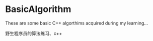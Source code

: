 # BasicAlgorithm

These are some basic C++ algorthims acquired during my learning...

野生程序员的算法练习、c++
